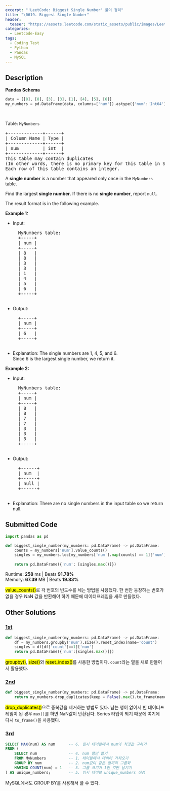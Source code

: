 ```yaml
---
excerpt: "'LeetCode: Biggest Single Number' 풀이 정리"
title: "\0619. Biggest Single Number"
header:
  teaser: "https://assets.leetcode.com/static_assets/public/images/LeetCode_Sharing.png"
categories:
  - Leetcode-Easy
tags:
  - Coding Test
  - Python
  - Pandas
  - MySQL
---
```


## <i class="fa-solid fa-file-lines"></i> Description

**Pandas Schema**
```python
data = [[8], [8], [3], [3], [1], [4], [5], [6]]
my_numbers = pd.DataFrame(data, columns=['num']).astype({'num':'Int64'})
```
<br>

Table: `MyNumbers`
<pre>
+-------------+------+
| Column Name | Type |
+-------------+------+
| num         | int  |
+-------------+------+
This table may contain duplicates
(In other words, there is no primary key for this table in SQL).
Each row of this table contains an integer.
</pre>

A **single number** is a number that appeared only once in the `MyNumbers` table.

Find the largest **single number**. If there is no **single number**, report `null`.

The result format is in the following example.

**Example 1:**

- Input:    
    <pre>
    MyNumbers table:
    +-----+
    | num |
    +-----+
    | 8   |
    | 8   |
    | 3   |
    | 3   |
    | 1   |
    | 4   |
    | 5   |
    | 6   |
    +-----+
    </pre>
- Output:    
    <pre>
    +-----+
    | num |
    +-----+
    | 6   |
    +-----+
    </pre>
- Explanation: The single numbers are 1, 4, 5, and 6.    
Since 6 is the largest single number, we return it.

**Example 2:**

- Input:    
    <pre>
    MyNumbers table:
    +-----+
    | num |
    +-----+
    | 8   |
    | 8   |
    | 7   |
    | 7   |
    | 3   |
    | 3   |
    | 3   |
    +-----+
    </pre>
- Output:    
    <pre>
    +------+
    | num  |
    +------+
    | null |
    +------+
    </pre>
- Explanation: There are no single numbers in the input table so we return null.

## <i class="fa-solid fa-cloud-arrow-up"></i> Submitted Code

```python
import pandas as pd

def biggest_single_number(my_numbers: pd.DataFrame) -> pd.DataFrame:
    counts = my_numbers['num'].value_counts()
    singles = my_numbers.loc[my_numbers['num'].map(counts) == 1]['num']
    
    return pd.DataFrame({'num': [singles.max()]})
```
<i class="fa-solid fa-clock"></i> Runtime: **258** ms \| Beats **91.78%**    
<i class="fa-solid fa-memory"></i> Memory: **67.39** MB \| Beats **19.83%**

<mark>value_counts()</mark>로 각 번호의 빈도수를 세는 방법을 사용했다. 한 번만 등장하는 번호가 없을 경우 NaN 값을 반환해야 하기 때문에 데이터프레임을 새로 만들었다.

## <i class="fa-solid fa-flask"></i> Other Solutions

### <a href="https://leetcode.com/problems/biggest-single-number/solutions/6935531/simplest-two-lines-of-code-using-max-and-y08b/" target="_blank">1st</a>

```python
def biggest_single_number(my_numbers: pd.DataFrame) -> pd.DataFrame:
    df = my_numbers.groupby('num').size().reset_index(name='count')
    singles = df[df['count']==1]['num']
    return pd.DataFrame({'num':[singles.max()]})
```
<mark>groupby()</mark>, <mark>size()</mark>와 <mark>reset_index()</mark>를 사용한 방법이다. `count`라는 열을 새로 만들어서 활용했다.

### <a href="https://leetcode.com/problems/biggest-single-number/solutions/3943685/one-line-pandas-self-explaining-by-juank-tffe/" target="_blank">2nd</a>

```python
def biggest_single_number(my_numbers: pd.DataFrame) -> pd.DataFrame:
    return my_numbers.drop_duplicates(keep = False).max().to_frame(name = 'num')
```
<mark>drop_duplicates()</mark>으로 중복값을 제거하는 방법도 있다. 남는 행이 없어서 빈 데이터프레임이 된 경우 `max()`를 하면 NaN값이 반환된다. Series 타입이 되기 때문에 여기에 다시 `to_frame()`을 사용했다.

### <a href="https://leetcode.com/problems/biggest-single-number/solutions/3811592/sql-subquery-max-easy-to-understand-by-j-uicv/" target="_blank">3rd</a>

```sql
SELECT MAX(num) AS num      -- 6. 임시 테이블에서 num의 최댓값 구하기
FROM (
    SELECT num              -- 4. num 행만 뽑기
    FROM MyNumbers          -- 1. 테이블에서 데이터 가져오기
    GROUP BY num            -- 2. num값이 같은 행끼리 그룹화
    HAVING COUNT(num) = 1   -- 3. 그룹 크기가 1인 것만 남기기
) AS unique_numbers;        -- 5. 임시 테이블 unique_numbers 생성
```
MySQL에서도 GROUP BY를 사용해서 풀 수 있다.